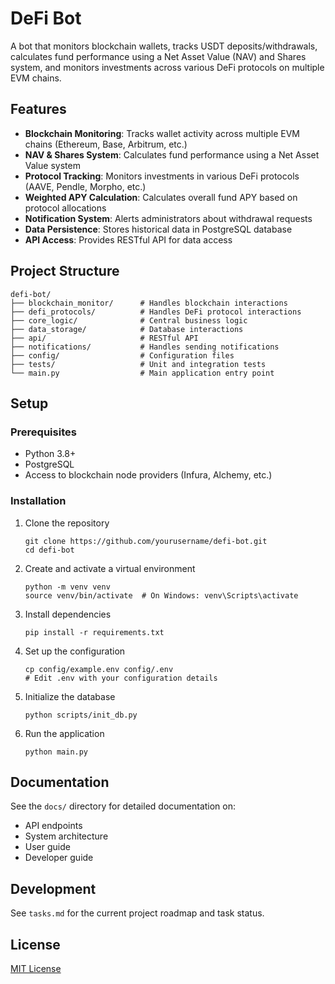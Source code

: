 # DeFi Bot

A bot that monitors blockchain wallets, tracks USDT deposits/withdrawals, calculates fund performance using a Net Asset Value (NAV) and Shares system, and monitors investments across various DeFi protocols on multiple EVM chains.

## Features

- **Blockchain Monitoring**: Tracks wallet activity across multiple EVM chains (Ethereum, Base, Arbitrum, etc.)
- **NAV & Shares System**: Calculates fund performance using a Net Asset Value system
- **Protocol Tracking**: Monitors investments in various DeFi protocols (AAVE, Pendle, Morpho, etc.)
- **Weighted APY Calculation**: Calculates overall fund APY based on protocol allocations
- **Notification System**: Alerts administrators about withdrawal requests
- **Data Persistence**: Stores historical data in PostgreSQL database
- **API Access**: Provides RESTful API for data access

## Project Structure

```
defi-bot/
├── blockchain_monitor/      # Handles blockchain interactions
├── defi_protocols/          # Handles DeFi protocol interactions
├── core_logic/              # Central business logic
├── data_storage/            # Database interactions
├── api/                     # RESTful API
├── notifications/           # Handles sending notifications
├── config/                  # Configuration files
├── tests/                   # Unit and integration tests
└── main.py                  # Main application entry point
```

## Setup

### Prerequisites

- Python 3.8+
- PostgreSQL
- Access to blockchain node providers (Infura, Alchemy, etc.)

### Installation

1. Clone the repository
   ```
   git clone https://github.com/yourusername/defi-bot.git
   cd defi-bot
   ```

2. Create and activate a virtual environment
   ```
   python -m venv venv
   source venv/bin/activate  # On Windows: venv\Scripts\activate
   ```

3. Install dependencies
   ```
   pip install -r requirements.txt
   ```

4. Set up the configuration
   ```
   cp config/example.env config/.env
   # Edit .env with your configuration details
   ```

5. Initialize the database
   ```
   python scripts/init_db.py
   ```

6. Run the application
   ```
   python main.py
   ```

## Documentation

See the `docs/` directory for detailed documentation on:

- API endpoints
- System architecture
- User guide
- Developer guide

## Development

See `tasks.md` for the current project roadmap and task status.

## License

[MIT License](LICENSE) 
